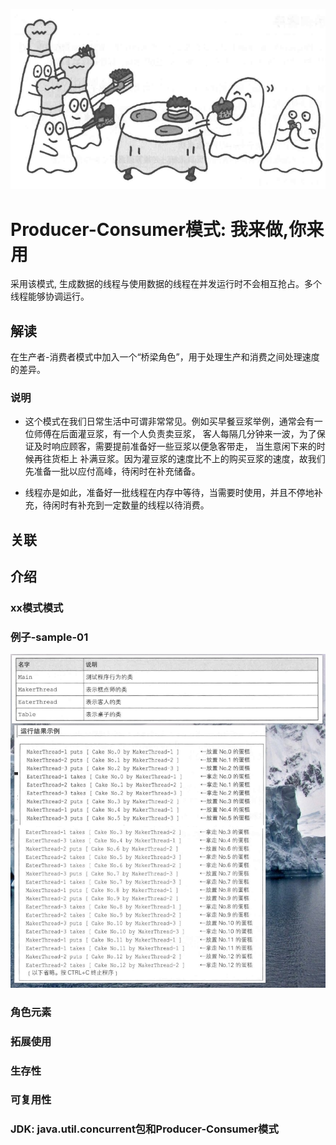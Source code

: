![img.png](图片.png)
# Producer-Consumer模式: 我来做,你来用

采用该模式, 生成数据的线程与使用数据的线程在并发运行时不会相互抢占。多个线程能够协调运行。

## 解读

在生产者-消费者模式中加入一个“桥梁角色”，用于处理生产和消费之间处理速度的差异。

### 说明


- 这个模式在我们日常生活中可谓非常常见。例如买早餐豆浆举例，通常会有一位师傅在后面灌豆浆，有一个人负责卖豆浆，
客人每隔几分钟来一波，为了保证及时响应顾客，需要提前准备好一些豆浆以便急客带走， 当生意闲下来的时候再往货柜上
补满豆浆。因为灌豆浆的速度比不上的购买豆浆的速度，故我们先准备一批以应付高峰，待闲时在补充储备。

- 线程亦是如此，准备好一批线程在内存中等待，当需要时使用，并且不停地补充，待闲时有补充到一定数量的线程以待消费。

## 关联

## 介绍

### xx模式模式

### 例子-sample-01
![运行结果](sample-01.png)
### 角色元素

### 拓展使用

### 生存性

### 可复用性

### JDK: java.util.concurrent包和Producer-Consumer模式
























